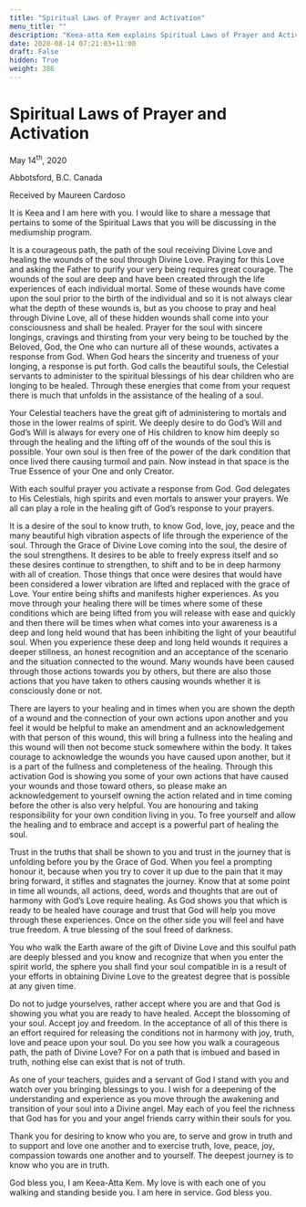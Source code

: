 ```yaml
---
title: "Spiritual Laws of Prayer and Activation"
menu_title: ""
description: "Keea-atta Kem explains Spiritual Laws of Prayer and Activation"
date: 2020-08-14 07:21:03+11:00
draft: False
hidden: True
weight: 386
---
```

# Spiritual Laws of Prayer and Activation

May 14<sup>th</sup>, 2020

Abbotsford, B.C. Canada

Received by Maureen Cardoso

It is Keea and I am here with you. I would like to share a message that pertains to some of the Spiritual Laws that you will be discussing in the mediumship program. 

It is a courageous path, the path of the soul receiving Divine Love and healing the wounds of the soul through Divine Love.  Praying for this Love and asking the Father to purify your very being requires great courage. The wounds of the soul are deep and have been created through the life experiences of each individual mortal. Some of these wounds have come upon the soul prior to the birth of the individual and so it is not always clear what the depth of these wounds is, but as you choose to pray and heal through Divine Love, all of these hidden wounds shall come into your consciousness and shall be healed. Prayer for the soul with sincere longings, cravings and thirsting from your very being to be touched by the Beloved, God, the One who can nurture all of these wounds, activates a response from God. When God hears the sincerity and trueness of your longing, a response is put forth. God calls the beautiful souls, the Celestial servants to administer to the spiritual blessings of his dear children who are longing to be healed. Through these energies that come from your request there is much that unfolds in the assistance of the healing of a soul.  

Your Celestial teachers have the great gift of administering to mortals and those in the lower realms of spirit. We deeply desire to do God’s Will and God’s Will is always for every one of His children to know him deeply so through the healing and the lifting off of the wounds of the soul this is possible. Your own soul is then free of the power of the dark condition that once lived there causing turmoil and pain. Now instead in that space is the True Essence of your One and only Creator.

With each soulful prayer you activate a response from God. God delegates to His Celestials, high spirits and even mortals to answer your prayers. We all can play a role in the healing gift of God’s response to your prayers. 

It is a desire of the soul to know truth, to know God, love, joy, peace and the many beautiful high vibration aspects of life through the experience of the soul. Through the Grace of Divine Love coming into the soul, the desire of the soul strengthens. It desires to be able to freely express itself and so these desires continue to strengthen, to shift and to be in deep harmony with all of creation. Those things that once were desires that would have been considered a lower vibration are lifted and replaced with the grace of Love. Your entire being shifts and manifests higher experiences. As you move through your healing there will be times where some of these conditions which are being lifted from you will release with ease and quickly and then there will be times when what comes into your awareness is a deep and long held wound that has been inhibiting the light of your beautiful soul. When you experience these deep and long held wounds it requires a deeper stillness, an honest recognition and an acceptance of the scenario and the situation connected to the wound. Many wounds have been caused through those actions towards you by others, but there are also those actions that you have taken to others causing wounds whether it is consciously done or not. 

There are layers to your healing and in times when you are shown the depth of a wound and the connection of your own actions upon another and you feel it would be helpful to make an amendment and an acknowledgement with that person of this wound, this will bring a fullness into the healing and this wound will then not become stuck somewhere within the body. It takes courage to acknowledge the wounds you have caused upon another, but it is a part of the fullness and completeness of the healing. Through this activation God is showing you some of your own actions that have caused your wounds and those toward others, so please make an acknowledgement to yourself owning the action related and in time coming before the other is also very helpful. You are honouring and taking responsibility for your own condition living in you. To free yourself and allow the healing and to embrace and accept is a powerful part of healing the soul.  

Trust in the truths that shall be shown to you and trust in the journey that is unfolding before you by the Grace of God. When you feel a prompting honour it, because when you try to cover it up due to the pain that it may bring forward, it stifles and stagnates the journey. Know that at some point in time all wounds, all actions, deed, words and thoughts that are out of harmony with God’s Love require healing.  As God shows you that which is ready to be healed have courage and trust that God will help you move through these experiences. Once on the other side you will feel and have true freedom. A true blessing of the soul freed of darkness.  

You who walk the Earth aware of the gift of Divine Love and this soulful path are deeply blessed and you know and recognize that when you enter the spirit world, the sphere you shall find your soul compatible in is a result of your efforts in obtaining Divine Love to the greatest degree that is possible at any given time. 

Do not to judge yourselves, rather accept where you are and that God is showing you what you are ready to have healed. Accept the blossoming of your soul. Accept joy and freedom. In the acceptance of all of this there is an effort required for releasing the conditions not in harmony with joy, truth, love and peace upon your soul. Do you see how you walk a courageous path, the path of Divine Love? For on a path that is imbued and based in truth, nothing else can exist that is not of truth.

As one of your teachers, guides and a servant of God I stand with you and watch over you bringing blessings to you. I wish for a deepening of the understanding and experience as you move through the awakening and transition of your soul into a Divine angel. May each of you feel the richness that God has for you and your angel friends carry within their souls for you.

Thank you for desiring to know who you are, to serve and grow in truth and to support and love one another and to exercise truth, love, peace, joy, compassion towards one another and to yourself. The deepest journey is to know who you are in truth.

God bless you, I am Keea-Atta Kem. My love is with each one of you walking and standing beside you. I am here in service. God bless you.